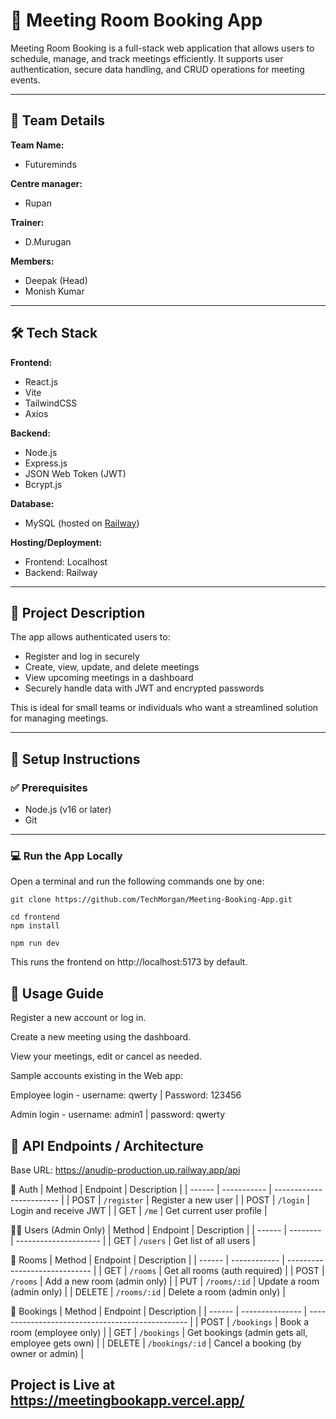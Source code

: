 # 📅 Meeting Room Booking App

Meeting Room Booking is a full-stack web application that allows users to schedule, manage, and track meetings efficiently. It supports user authentication, secure data handling, and CRUD operations for meeting events.

---

## 👥 Team Details

**Team Name:**
- Futureminds

**Centre manager:**
  - Rupan

**Trainer:**
- D.Murugan

**Members:**
- Deepak (Head)
- Monish Kumar
---

## 🛠 Tech Stack

**Frontend:**
- React.js
- Vite
- TailwindCSS
- Axios

**Backend:**
- Node.js
- Express.js
- JSON Web Token (JWT)
- Bcrypt.js

**Database:**
- MySQL (hosted on [Railway](https://railway.app))

**Hosting/Deployment:**
- Frontend: Localhost  
- Backend: Railway

---

## 📘 Project Description

The app allows authenticated users to:
- Register and log in securely
- Create, view, update, and delete meetings
- View upcoming meetings in a dashboard
- Securely handle data with JWT and encrypted passwords

This is ideal for small teams or individuals who want a streamlined solution for managing meetings.

---

## 🚀 Setup Instructions

### ✅ Prerequisites

- Node.js (v16 or later)
- Git

---

### 💻 Run the App Locally

Open a terminal and run the following commands one by one:

```
git clone https://github.com/TechMorgan/Meeting-Booking-App.git

cd frontend
npm install

npm run dev
```
This runs the frontend on http://localhost:5173 by default.

## 🧭 Usage Guide
Register a new account or log in.

Create a new meeting using the dashboard.

View your meetings, edit or cancel as needed.

Sample accounts existing in the Web app:

Employee login - username: qwerty | Password: 123456

Admin login - username: admin1 | password: qwerty

## 📡 API Endpoints / Architecture
Base URL: https://anudip-production.up.railway.app/api

🔐 Auth
| Method | Endpoint    | Description              |
| ------ | ----------- | ------------------------ |
| POST   | `/register` | Register a new user      |
| POST   | `/login`    | Login and receive JWT    |
| GET    | `/me`       | Get current user profile |

🧑‍💼 Users (Admin Only)
| Method | Endpoint | Description           |
| ------ | -------- | --------------------- |
| GET    | `/users` | Get list of all users |

🏢 Rooms
| Method | Endpoint     | Description                   |
| ------ | ------------ | ----------------------------- |
| GET    | `/rooms`     | Get all rooms (auth required) |
| POST   | `/rooms`     | Add a new room (admin only)   |
| PUT    | `/rooms/:id` | Update a room (admin only)    |
| DELETE | `/rooms/:id` | Delete a room (admin only)    |

📅 Bookings
| Method | Endpoint        | Description                                      |
| ------ | --------------- | ------------------------------------------------ |
| POST   | `/bookings`     | Book a room (employee only)                      |
| GET    | `/bookings`     | Get bookings (admin gets all, employee gets own) |
| DELETE | `/bookings/:id` | Cancel a booking (by owner or admin)             |

## Project is Live at https://meetingbookapp.vercel.app/
